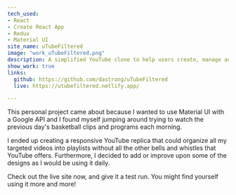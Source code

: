 ```yaml
---
tech_used:
- React
- Create React App
- Redux
- Material UI
site_name: uTubeFiltered
image: "work_uTubeFiltered.png"
description: A simplified YouTube clone to help users create, manage and watch playlists
show_work: true
links:
  github: https://github.com/dastrong/uTubeFiltered
  live: https://utubefiltered.netlify.app/

---
```

This personal project came about because I wanted to use Material UI with a Google API and I found myself jumping around trying to watch the previous day's basketball clips and programs each morning.

I ended up creating a responsive YouTube replica that could organize all my targeted videos into playlists without all the other bells and whistles that YouTube offers. Furthermore, I decided to add or improve upon some of the designs as I would be using it daily.

Check out the live site now, and give it a test run. You might find yourself using it more and more!